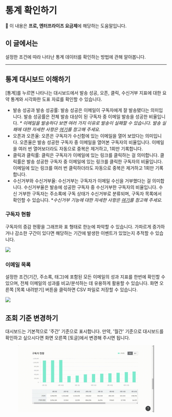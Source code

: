 # 통계 확인하기

💬 이 내용은 **프로, 엔터프라이즈 요금제**에 해당하는 도움말입니다.

## 이 글에서는

설정한 조건에 따라 나타난 통계 데이터를 확인하는 방법에 관해 알아봅니다.

***

## 통계 대시보드 이해하기

\[통계]를 누르면 나타나는 대시보드에서 발송 성공, 오픈, 클릭, 수신거부 지표에 대한 요약 통계와 시각화한 도표 자료를 확인할 수 있습니다.

* 발송 성공과 발송 성공률: 발송 성공은 이메일이 구독자에게 잘 발송됐다는 의미입니다. 발송 성공률은 전체 발송 대상이 된 구독자 중 이메일 발송을 성공한 비율입니다. _\* 이메일을 발송하다 보면 여러 가지 이유로 발송이 실패할 수 있습니다. 발송 실패에 대한 자세한 사항은_ [_여기_](https://help.stibee.com/hc/ko/articles/4756540870031)_를 참고해 주세요._
* 오픈과 오픈율: 오픈은 구독자가 수신함에 있는 이메일을 열어 보았다는 의미입니다. 오픈율은 발송 성공한 구독자 중 이메일을 열어본 구독자의 비율입니다. 이메일을 여러 번 열어보더라도 자동으로 중복은 제거하고, 1회만 기록합니다.
* 클릭과 클릭률: 클릭은 구독자가 이메일에 있는 링크를 클릭하는 걸 의미합니다. 클릭률은 발송 성공한 구독자 중 이메일에 있는 링크를 클릭한 구독자의 비율입니다. 이메일에 있는 링크를 여러 번 클릭하더라도 자동으로 중복은 제거하고 1회만 기록합니다.
* 수신거부와 수신거부율: 수신거부는 구독자가 이메일 수신을 거부했다는 걸 의미합니다. 수신거부율은 발송에 성공한 구독자 중 수신거부한 구독자의 비율입니다. 수신 거부한 구독자는 주소록에 구독 상태가 수신거부로 분류되며, 구독자 목록에서 확인할 수 있습니다. \*_수신거부 기능에 대한 자세한 사항은_ [_여기_](https://help.stibee.com/hc/ko/articles/4756415150607-%EC%88%98%EC%8B%A0%EA%B1%B0%EB%B6%80-%EA%B8%B0%EB%8A%A5-%EC%82%AC%EC%9A%A9%ED%95%98%EA%B8%B0)_를 참고해 주세요._



### 구독자 현황  <a href="#id-01h5vvqv027j5kvaw09k7nzyh7" id="id-01h5vvqv027j5kvaw09k7nzyh7"></a>

구독자의 증감 현황을 그래프와 표 형태로 한눈에 파악할 수 있습니다. 가파르게 증가하거나 감소한 구간이 있다면 해당하는 기간에 발생한 이벤트가 있었는지 추적할 수 있습니다.

![](https://help.stibee.com/hc/article\_attachments/7526393688847)



### 이메일 목록 <a href="#id-01h5vvsfehk63cbzzwjceebv68" id="id-01h5vvsfehk63cbzzwjceebv68"></a>

설정한 조건(기간, 주소록, 태그)에 포함된 모든 이메일의 성과 지표를 한번에 확인할 수 있으며, 전체 이메일의 성과를 비교/분석하는 데 유용하게 활용할 수 있습니다. 화면 오른쪽 \[목록 내려받기] 버튼을 클릭하면 CSV 파일로 저장할 수 있습니다.

![](https://help.stibee.com/hc/article\_attachments/7543025926543)



## 조회 기준 변경하기

대시보드는 기본적으로 '주간' 기준으로 표시합니다. 만약, '월간' 기준으로 대시보드를 확인하고 싶으시다면 화면 오른쪽 \[토글]에서 변경해 주시면 됩니다.&#x20;

<figure><img src="../.gitbook/assets/screencast-stibee.com-2024.04.19-16_13_24.gif" alt=""><figcaption></figcaption></figure>
